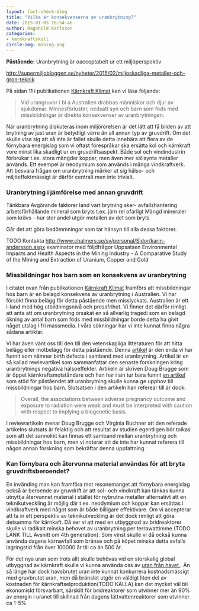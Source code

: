 ```yaml
---
layout: fact-check-blog
title: "Vilka är konsekvenserna av uranbrytning?"
date: 2015-01-03 16:54:46
author: Ragnhild Karlsson
categories:
- karnkraftskoll
circle-img: mining.png
---
```

<b>Påstående:</b> Uranbrytning är oacceptabelt ur ett miljöperspektiv

http://supermiljobloggen.se/nyheter/2015/02/miljoskadliga-metaller-och-gron-teknik


På sidan 11 i publikationen <a href="/assets/files/karnkraft_klimat.pdf">Kärnkraft Klimat</a> kan vi läsa följande:
<blockquote>Vid urangruvor i bl a Australien drabbas människor och djur av sjukdomar. Minnesförluster, nedsatt syn och barn som föds med missbildningar är direkta konsekvenser av uranbrytningen.</blockquote>

När uranbrytning diskuteras inom miljörörelsen är det lätt att få bilden av att brytning av just uran är betydligt värre än all annan typ av gruvdrift. Om det skulle visa sig att så inte är fallet skulle detta innebära att flera av de förnybara energislag som vi oftast förespråkar ska ersätta kol och kärnkraft vore minst lika skadligt ur en gruvdriftsaspekt.  Både sol och vindindustrin förbrukar t.ex. stora mängder koppar, men även mer sällsynta metaller används. Ett exempel är neodymium som används i många vindkraftverk. Att besvara frågan om uranbrytning märker ut sig hälso- och miljöeffektmässigt är därför centralt men inte trivialt.
<h3>Uranbrytning i jämförelse med annan gruvdrift</h3>

Tänkbara Avgörande faktorer
    land vart brytning sker- avfallshantering arbetsförhållande
    mineral som bryts t.ex. järn rel ofarligt 
    Mängd mineraler som krävs  - 
hur stor andel utgör metallen av det som bryts

Går det att göra bedömmningar som tar hänsyn till alla dessa faktorer.

TODO Kontakta http://www.chalmers.se/sv/personal/Sidor/karin-andersson.aspx examinator med följdfrågor
Uppsatsen Environmental Impacts and Health Aspects in the Mining Industry - A Comparative Study of the Mining and Extraction of Uranium, Copper and Gold 

<h3>Missbildningar hos barn som en konsekvens av uranbrytning</h3>
I citatet ovan från publikationen <a href="/assets/files/karnkraft_klimat.pdf">Kärnkraft Klimat</a> framförs att missbildningar hos barn är en belagd konsekvens av uranbrytning i Australien. Vi har försökt finna belägg för detta påstående men misslyckats. Australien är ett i-land med hög utbildningsnivå och pressfrihet. Vi finner det därför rimligt att anta att om uranbrytning orsakat en så allvarlig tragedi som en belagd ökning av antal barn som föds med missbildningar borde detta ha givit något utslag i fri massmedia. I våra sökningar har vi inte kunnat finna några sådana artiklar.

Vi har även vänt oss till den till den vetenskapliga litteraturen för att hitta belägg eller motbelägg för detta påstående. Denna <a href="http://www.ncbi.nlm.nih.gov/pubmed/22435323">artikel</a> är den enda vi har funnit som nämner birth defects i samband med uranbrytning. Artikel är en så kallad <a href="http://en.wikipedia.org/wiki/Review_article"></a>rewievartikel</a> som sammanfattar den senaste forskningen kring uranbrytnings negativa hälsoeffekter. Artikeln är skriven Doug Brugge som är <a href="http://www.inmotionmagazine.com/opin/dbrugge_093008.html"></a>öppet kärnkraftsmotståndare</a> och han har i sin tur bara funnit <a href="http://journals.lww.com/health-physics/Abstract/1992/11000/Navajo_Birth_Outcomes_in_the_Shiprock_Uranium.5.aspx">en artikel</a> som stöd för påståendet att uranbrytning skulle kunna ge upphov till missbildningar hos barn. Slutsatsen i den artikeln han referear till är dock:
<blockquote>Overall, the associations between adverse pregnancy outcome and exposure to radiation were weak and must be interpreted with caution with respect to implying a biogenetic basis.</blockquote>

I reviewartikeln menar Doug Brugge och Virginia Buchner att den referade artikelns slutsats är felaktig och att resultat av studien egentligen bör tolkas som att det sannolikt kan finnas ett samband mellan uranbrytning och missbildningar hos barn, men vi noterar att de inte har kunnat referera till någon annan forskning som bekräftar denna uppfattning.

<h3>Kan förnybara och återvunna material användas för att bryta gruvdriftsberoendet?</h3>
En invänding man kan framföra mot resonemanget att förnybara energislag också är beroende av gruvdrift är att sol- och vindkraft kan tänkas kunna utnyttja återvunnet material i stället för nybrutna metaller alternativt att en teknikutveckling är möjlig där t.ex. neodymium och koppar kan ersättas i vindkraftverk med något som är både billigare effektivare.
Om vi accepterar att ta in ett perspektiv av teknikutveckling är det dock rimligt att göra detsamma för kärnkaft. Då ser vi att med en utbyggnad av bridreaktorer skulle vi radikalt minska behovet av uranbrytning per terrawattimme (TODO LÄNK TILL Avsnitt om 4th generation).
Som vinst skulle vi då också kunna använda dagens kärnavfall som bränse och på köpet minska detta avfalls lagringstid från över 100000 år till ca än 500 år. 

För det nya uran som trots allt skulle behövas vid en storskalig global utbyggnad av kärnkraft skulle vi kunna använda oss av <a href="http://www.independent.co.uk/environment/sea-uranium-extraction-close-to-economic-reality-8069731.html">uran från havet </a>.  Än så länge har dock havsbrutet uran inte kunnat konkurrera kostnadsmässigt med gruvbrutet uran, men då bränslet utgör en väldigt liten del av kostnaden för kärnkraftselproduktion(TODO KÄLLA) kan det mycket väl bli ekonomiskt försvarbart, särskilt för bridreaktorer som utvinner mer än 90% av energin i uranet till skillnad från dagens lättvattenreaktorer som utvinner ca 1-5%

